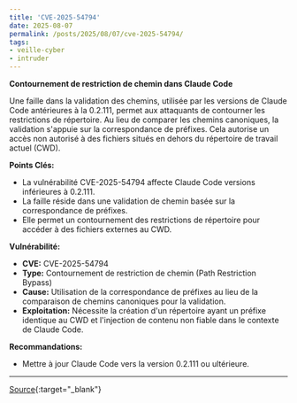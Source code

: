 ```yaml
---
title: 'CVE-2025-54794'
date: 2025-08-07
permalink: /posts/2025/08/07/cve-2025-54794/
tags:
- veille-cyber
- intruder
---
```

**Contournement de restriction de chemin dans Claude Code**

Une faille dans la validation des chemins, utilisée par les versions de Claude Code antérieures à la 0.2.111, permet aux attaquants de contourner les restrictions de répertoire. Au lieu de comparer les chemins canoniques, la validation s'appuie sur la correspondance de préfixes. Cela autorise un accès non autorisé à des fichiers situés en dehors du répertoire de travail actuel (CWD).

**Points Clés:**

*   La vulnérabilité CVE-2025-54794 affecte Claude Code versions inférieures à 0.2.111.
*   La faille réside dans une validation de chemin basée sur la correspondance de préfixes.
*   Elle permet un contournement des restrictions de répertoire pour accéder à des fichiers externes au CWD.

**Vulnérabilité:**

*   **CVE:** CVE-2025-54794
*   **Type:** Contournement de restriction de chemin (Path Restriction Bypass)
*   **Cause:** Utilisation de la correspondance de préfixes au lieu de la comparaison de chemins canoniques pour la validation.
*   **Exploitation:** Nécessite la création d'un répertoire ayant un préfixe identique au CWD et l'injection de contenu non fiable dans le contexte de Claude Code.

**Recommandations:**

*   Mettre à jour Claude Code vers la version 0.2.111 ou ultérieure.

---
[Source](https://cvemon.intruder.io/cves/CVE-2025-54794){:target="_blank"}
